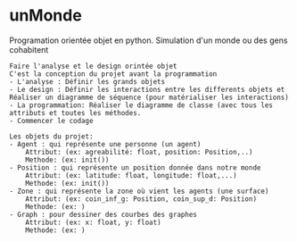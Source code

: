 # unMonde
Programation orientée objet en python. Simulation d'un monde ou des gens cohabitent

	Faire l'analyse et le design orintée objet
	C'est la conception du projet avant la programmation
	- L'analyse : Définir les grands objets
	- Le design : Définir les interactions entre les differents objets et Réaliser un diagramme de séquence (pour matérialiser les interactions)
	- La programmation: Réaliser le diagramme de classe (avec tous les attributs et toutes les méthodes.
	- Commencer le codage

	Les objets du projet:
	- Agent : qui représente une personne (un agent)
		Attribut: (ex: agreabilité: float, position: Position,..)
		Methode: (ex: init())
	- Position : qui représente un position donnée dans notre monde
		Attribut: (ex: latitude: float, longitude: float,...)
		Methode: (ex: init())
	- Zone : qui représente la zone où vient les agents (une surface)
		Attribut: (ex: coin_inf_g: Position, coin_sup_d: Position)
		Methode: (ex: )
	- Graph : pour dessiner des courbes des graphes
		Attribut: (ex: x: float, y: float)
		Methode: (ex: )


